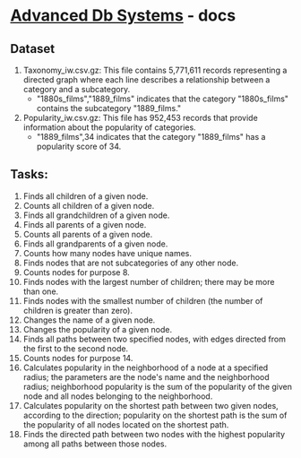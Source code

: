 # [Advanced Db Systems](../Readme.md) - docs

## Dataset

1. Taxonomy_iw.csv.gz: This file contains 5,771,611 records representing a directed graph where each line describes a relationship between a category and a subcategory.
    - "1880s_films","1889_films" indicates that the category "1880s_films" contains the subcategory "1889_films."
2. Popularity_iw.csv.gz: This file has 952,453 records that provide information about the popularity of categories.
    - "1889_films",34 indicates that the category "1889_films" has a popularity score of 34.

## Tasks:

1. Finds all children of a given node.
2. Counts all children of a given node.
3. Finds all grandchildren of a given node.
4. Finds all parents of a given node.
5. Counts all parents of a given node.
6. Finds all grandparents of a given node.
7. Counts how many nodes have unique names.
8. Finds nodes that are not subcategories of any other node.
9. Counts nodes for purpose 8.
10. Finds nodes with the largest number of children; there may be more than one.
11. Finds nodes with the smallest number of children (the number of children is greater than zero).
12. Changes the name of a given node.
13. Changes the popularity of a given node.
14. Finds all paths between two specified nodes, with edges directed from the first to the second node.
15. Counts nodes for purpose 14.
16. Calculates popularity in the neighborhood of a node at a specified radius; the parameters are the node's name and the neighborhood radius; neighborhood popularity is
    the sum of the popularity of the given node and all nodes belonging to the neighborhood.
17. Calculates popularity on the shortest path between two given nodes, according to the direction; popularity on the shortest path is the sum of the popularity of all
    nodes located on the shortest path.
18. Finds the directed path between two nodes with the highest popularity among all paths between those nodes.

